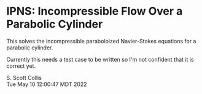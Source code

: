 # IPNS:  Incompressible Flow Over a Parabolic Cylinder

This solves the incompressible paraboloized Navier-Stokes equations
for a parabolic cylinder.

Currently this needs a test case to be written so I'm not confident
that it is correct yet.

S. Scott Collis\
Tue May 10 12:00:47 MDT 2022
